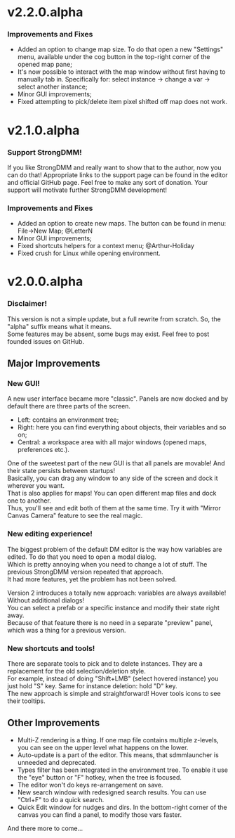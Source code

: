 # v2.2.0.alpha

### Improvements and Fixes
 * Added an option to change map size. To do that open a new "Settings" menu, available under the cog button in the top-right corner of the opened map pane;
 * It's now possible to interact with the map window without first having to manually tab in. Specifically for: select instance -> change a var -> select another instance;
 * Minor GUI improvements;
 * Fixed attempting to pick/delete item pixel shifted off map does not work.

# v2.1.0.alpha

### Support StrongDMM!
If you like StrongDMM and really want to show that to the author, now you can do that!
Appropriate links to the support page can be found in the editor and official GitHub page.
Feel free to make any sort of donation. Your support will motivate further StrongDMM development!

### Improvements and Fixes
 * Added an option to create new maps. The button can be found in menu: File->New Map; @LetterN
 * Minor GUI improvements;
 * Fixed shortcuts helpers for a context menu; @Arthur-Holiday
 * Fixed crush for Linux while opening environment.

# v2.0.0.alpha

### Disclaimer!
This version is not a simple update, but a full rewrite from scratch. So, the "alpha" suffix means what it means.<br>
Some features may be absent, some bugs may exist. Feel free to post founded issues on GitHub.

## Major Improvements

### New GUI!
A new user interface became more "classic". Panels are now docked and by default there are three parts of the screen.
 * Left: contains an environment tree;
 * Right: here you can find everything about objects, their variables and so on;
 * Central: a workspace area with all major windows (opened maps, preferences etc.).

One of the sweetest part of the new GUI is that all panels are movable! And their state persists between startups!<br>
Basically, you can drag any window to any side of the screen and dock it wherever you want.<br>
That is also applies for maps! You can open different map files and dock one to another.<br>
Thus, you'll see and edit both of them at the same time. Try it with "Mirror Canvas Camera" feature to see the real magic.

### New editing experience!
The biggest problem of the default DM editor is the way how variables are edited. To do that you need to open a modal dialog.<br>
Which is pretty annoying when you need to change a lot of stuff. The previous StrongDMM version repeated that approach.<br>
It had more features, yet the problem has not been solved.

Version 2 introduces a totally new approach: variables are always available! Without additional dialogs!<br>
You can select a prefab or a specific instance and modify their state right away.<br>
Because of that feature there is no need in a separate "preview" panel, which was a thing for a previous version.

### New shortcuts and tools!
There are separate tools to pick and to delete instances. They are a replacement for the old selection/deletion style.<br>
For example, instead of doing "Shift+LMB" (select hovered instance) you just hold "S" key. Same for instance deletion: hold "D" key.<br>
The new approach is simple and straightforward! Hover tools icons to see their tooltips.

## Other Improvements
 * Multi-Z rendering is a thing. If one map file contains multiple z-levels, you can see on the upper level what happens on the lower.
 * Auto-update is a part of the editor. This means, that sdmmlauncher is unneeded and deprecated.
 * Types filter has been integrated in the environment tree. To enable it use the "eye" button or "F" hotkey, when the tree is focused.
 * The editor won't do keys re-arrangement on save.
 * New search window with redesigned search results. You can use "Ctrl+F" to do a quick search.
 * Quick Edit window for nudges and dirs. In the bottom-right corner of the canvas you can find a panel, to modify those vars faster.

And there more to come...
